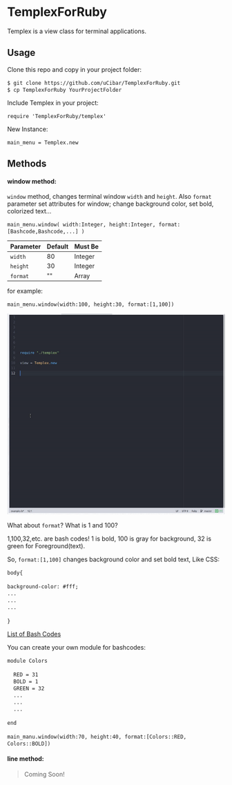 # TemplexForRuby
Templex is a view class for terminal applications.

## Usage

Clone this repo and copy in your project folder:

```
$ git clone https://github.com/uCibar/TemplexForRuby.git
$ cp TemplexForRuby YourProjectFolder
```

Include Templex in your project:

```
require 'TemplexForRuby/templex'
```

New Instance:
```
main_menu = Templex.new
```

## Methods



#### window method:

`window` method, changes terminal window `width` and `height`. Also `format` parameter set attributes for window; change background color, set bold, colorized text...

```
main_menu.window( width:Integer, height:Integer, format:[Bashcode,Bashcode,...] )
```

| Parameter   | Default | Must Be | 
| :-----------|:------- | :-----  |
| `width`     | 80      | Integer |
| `height`    | 30      | Integer |
| `format`    | ""      | Array   |

for example:
```
main_menu.window(width:100, height:30, format:[1,100])
```

![window method example](./asset/windowmethod.gif)

What about `format`? What is 1 and 100?

1,100,32,etc. are bash codes!
1 is bold, 100 is gray for background, 32 is green for Foreground(text).

So, `format:[1,100]` changes background color and set bold text, Like CSS:
```
body{

background-color: #fff;
...
...
...

}
```
[List of Bash Codes](http://misc.flogisoft.com/bash/tip_colors_and_formatting)

You can create your own module for bashcodes:
```
module Colors

  RED = 31
  BOLD = 1
  GREEN = 32
  ...
  ...
  ...
  
end

main_manu.window(width:70, height:40, format:[Colors::RED, Colors::BOLD])
```
#### line method:
>Coming Soon!
